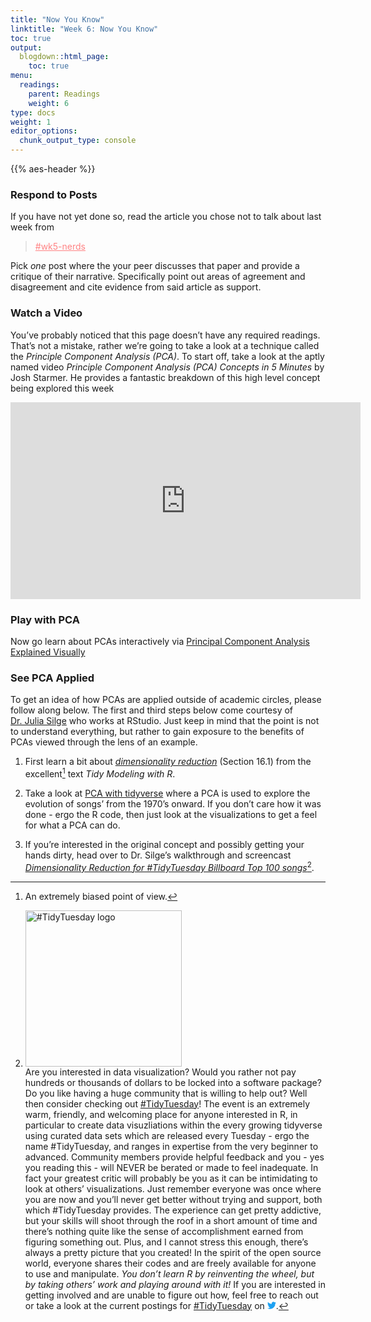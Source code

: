 ```yaml
---
title: "Now You Know"
linktitle: "Week 6: Now You Know"
toc: true
output:
  blogdown::html_page:
    toc: true
menu:
  readings:
    parent: Readings
    weight: 6
type: docs
weight: 1
editor_options: 
  chunk_output_type: console
---
```


{{% aes-header %}}

<style>
.article-style img, 
.article-style video {
  margin-left: 0;
  margin-right: auto;
  margin-top: 0rem;
  margin-bottom: 1rem;
  vertical-align: text-top;
  padding: 0;
  bottom: 0px;
  display: inline;
}
</style>

### Respond to Posts

If you have not yet done so, read the article you chose not to talk about last week from

> <a href="https://edp611summer2022.slack.com/archives/C03JWNF6ZT9" style='color:#ff8384;'>\#wk5-nerds</a>

Pick *one* post where the your peer discusses that paper and provide a critique of their narrative. Specifically point out areas of agreement and disagreement and cite evidence from said article as support.

### Watch a Video

You’ve probably noticed that this page doesn’t have any required readings. That’s not a mistake, rather we’re going to take a look at a technique called the *Principle Component Analysis (PCA)*. To start off, take a look at the aptly named video *Principle Component Analysis (PCA) Concepts in 5 Minutes* by Josh Starmer. He provides a fantastic breakdown of this high level concept being explored this week

<p align="center">
<iframe width="560" height="315" src="https://www.youtube.com/embed/HMOI_lkzW08" title="StatQuest PCA in 5 Minutes" frameborder="0" allow="accelerometer; autoplay; clipboard-write; encrypted-media; gyroscope; picture-in-picture" allowfullscreen>
</iframe>
</p>

### Play with PCA

Now go learn about PCAs interactively via
[Principal Component Analysis Explained Visually](https://setosa.io/ev/principal-component-analysis/)

### See PCA Applied

To get an idea of how PCAs are applied outside of academic circles, please follow along below. The first and third steps below come courtesy of [Dr. Julia Silge](https://juliasilge.com/about/) who works at RStudio. Just keep in mind that the point is not to understand everything, but rather to gain exposure to the benefits of PCAs viewed through the lens of an example.

1.  First learn a bit about [*dimensionality reduction*](https://www.tmwr.org/dimensionality.html) (Section 16.1) from the excellent[^1] text *Tidy Modeling with R*.

2.  Take a look at [PCA with tidyverse](https://bjnnowak.netlify.app/2021/09/15/r-pca-with-tidyverse/) where a PCA is used to explore the evolution of songs’ from the 1970’s onward. If you don’t care how it was done - ergo the R code, then just look at the visualizations to get a feel for what a PCA can do.

3.  If you’re interested in the original concept and possibly getting your hands dirty, head over to Dr. Silge’s walkthrough and screencast [*Dimensionality Reduction for \#TidyTuesday Billboard Top 100 songs*](https://juliasilge.com/blog/billboard-100/)[^2].

[^1]: An extremely biased point of view.

[^2]: <img src='/logos/tidytuesday.png' alt='#TidyTuesday logo' width='250'><br> Are you interested in data visualization? Would you rather not pay hundreds or thousands of dollars to be locked into a software package? Do you like having a huge community that is willing to help out? Well then consider checking out [\#TidyTuesday](https://github.com/rfordatascience/tidytuesday)! The event is an extremely warm, friendly, and welcoming place for anyone interested in R, in particular to create data visuzliations within the every growing tidyverse using curated data sets which are released every Tuesday - ergo the name \#TidyTuesday, and ranges in expertise from the very beginner to advanced. Community members provide helpful feedback and you - yes you reading this - will NEVER be berated or made to feel inadequate. In fact your greatest critic will probably be you as it can be intimidating to look at others’ visualizations. Just remember everyone was once where you are now and you’ll never get better without trying and support, both which \#TidyTuesday provides. The experience can get pretty addictive, but your skills will shoot through the roof in a short amount of time and there’s nothing quite like the sense of accomplishment earned from figuring something out. Plus, and I cannot stress this enough, there’s always a pretty picture that you created! In the spirit of the open source world, everyone shares their codes and are freely available for anyone to use and manipulate. *You don’t learn R by reinventing the wheel, but by taking others’ work and playing around with it!* If you are interested in getting involved and are unable to figure out how, feel free to reach out or take a look at the current postings for [\#TidyTuesday](https://twitter.com/search?q=%23tidytuesday) on <svg aria-hidden="true" role="img" viewBox="0 0 512 512" style="height:1em;width:1em;vertical-align:-0.125em;margin-left:auto;margin-right:auto;font-size:inherit;fill:#1DA1F2;overflow:visible;position:relative;"><path d="M459.37 151.716c.325 4.548.325 9.097.325 13.645 0 138.72-105.583 298.558-298.558 298.558-59.452 0-114.68-17.219-161.137-47.106 8.447.974 16.568 1.299 25.34 1.299 49.055 0 94.213-16.568 130.274-44.832-46.132-.975-84.792-31.188-98.112-72.772 6.498.974 12.995 1.624 19.818 1.624 9.421 0 18.843-1.3 27.614-3.573-48.081-9.747-84.143-51.98-84.143-102.985v-1.299c13.969 7.797 30.214 12.67 47.431 13.319-28.264-18.843-46.781-51.005-46.781-87.391 0-19.492 5.197-37.36 14.294-52.954 51.655 63.675 129.3 105.258 216.365 109.807-1.624-7.797-2.599-15.918-2.599-24.04 0-57.828 46.782-104.934 104.934-104.934 30.213 0 57.502 12.67 76.67 33.137 23.715-4.548 46.456-13.32 66.599-25.34-7.798 24.366-24.366 44.833-46.132 57.827 21.117-2.273 41.584-8.122 60.426-16.243-14.292 20.791-32.161 39.308-52.628 54.253z"/></svg>.
